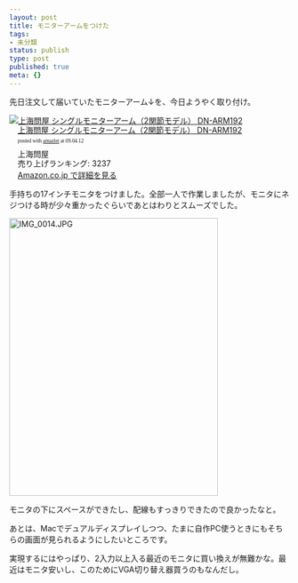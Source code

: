 ```yaml
---
layout: post
title: モニターアームをつけた
tags:
- 未分類
status: publish
type: post
published: true
meta: {}
---
```

先日注文して届いていたモニターアーム↓を、今日ようやく取り付け。

<div class="amazlet-box" style="margin-bottom:0px;"><div class="amazlet-image" style="float:left;"><a href="http://www.amazon.co.jp/exec/obidos/ASIN/B0015LAO5Y/masawo-22/ref=nosim/" name="amazletlink" target="_blank"><img src="http://ecx.images-amazon.com/images/I/41HgaIGgltL._SL160_.jpg" alt="上海問屋 シングルモニターアーム（2関節モデル） DN-ARM192" style="border: none;" /></a></div><div class="amazlet-info" style="float:left;margin-left:15px;line-height:120%"><div class="amazlet-name" style="margin-bottom:10px;line-height:120%"><a href="http://www.amazon.co.jp/exec/obidos/ASIN/B0015LAO5Y/masawo-22/ref=nosim/" name="amazletlink" target="_blank">上海問屋 シングルモニターアーム（2関節モデル） DN-ARM192</a><div class="amazlet-powered-date" style="font-size:7pt;margin-top:5px;font-family:verdana;line-height:120%">posted with <a href="http://www.amazlet.com/browse/ASIN/B0015LAO5Y/masawo-22/ref=nosim/" title="上海問屋 シングルモニターアーム（2関節モデル） DN-ARM192" target="_blank">amazlet</a> at 09.04.12</div></div><div class="amazlet-detail">上海問屋 <br />売り上げランキング: 3237<br /></div><div class="amazlet-link" style="margin-top: 5px"><a href="http://www.amazon.co.jp/exec/obidos/ASIN/B0015LAO5Y/masawo-22/ref=nosim/" name="amazletlink" target="_blank">Amazon.co.jp で詳細を見る</a></div></div><div class="amazlet-footer" style="clear: left"></div></div>

手持ちの17インチモニタをつけました。全部一人で作業しましたが、モニタにネジつける時が少々重かったぐらいであとはわりとスムーズでした。

<a href="http://www.flickr.com/photos/masawo/3434623106/" title="IMG_0014.JPG by masawo77, on Flickr"><img src="http://farm4.static.flickr.com/3653/3434623106_a97538d3ee.jpg" width="375" height="500" alt="IMG_0014.JPG" /></a>

モニタの下にスペースができたし、配線もすっきりできたので良かったなと。

あとは、Macでデュアルディスプレイしつつ、たまに自作PC使うときにもそちらの画面が見られるようにしたいところです。

実現するにはやっぱり、2入力以上入る最近のモニタに買い換えが無難かな。最近はモニタ安いし、このためにVGA切り替え器買うのもなんだし。
